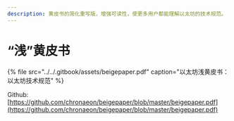 ```yaml
---
description: 黄皮书的简化重写版，增强可读性，使更多用户都能理解以太坊的技术规范。
---
```


# “浅”黄皮书

{% file src="../../.gitbook/assets/beigepaper.pdf" caption="以太坊浅黄皮书：以太坊技术规范" %}

Github: [https://github.com/chronaeon/beigepaper/blob/master/beigepaper.pdf](https://github.com/chronaeon/beigepaper/blob/master/beigepaper.pdf)

